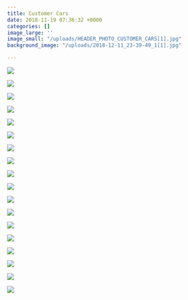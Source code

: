 ```yaml
---
title: Customer Cars
date: 2018-11-19 07:36:32 +0000
categories: []
image_large: ''
image_small: "/uploads/HEADER_PHOTO_CUSTOMER_CARS[1].jpg"
background_image: "/uploads/2018-12-11_23-39-49_1[1].jpg"

---
```

![]({{site.baseurl}}/uploads/HEADER_PHOTO_CUSTOMER_CARS\[1\]-1.jpg)

![]({{site.baseurl}}/uploads/3901109F-F585-43AF-90B9-C349C76E0DF3_1.jpg)

![]({{site.baseurl}}/uploads/CUSTOMER_CARS_5\[1\].jpg)

![]({{site.baseurl}}/uploads/CUSTOMER_CARS_9\[1\].jpg)

![]({{site.baseurl}}/uploads/CUSTOMER_CARS_4\[1\].jpg)

![]({{site.baseurl}}/uploads/CUSTOMER_CARS\[1\].jpg)

![]({{site.baseurl}}/uploads/CUSTOMER_CARS_7\[1\].jpg)

![]({{site.baseurl}}/uploads/CUSTOMER_CARS_3\[1\].jpg)

![]({{site.baseurl}}/uploads/CUSTOMER_CARS_16\[1\].jpg)

![]({{site.baseurl}}/uploads/CUSTOMER_CARS_1\[1\].jpg)

![]({{site.baseurl}}/uploads/CUSTOMER_CARS_8\[1\].jpg)

![]({{site.baseurl}}/uploads/CUSTOMER_CARS_2\[1\].jpg)

![]({{site.baseurl}}/uploads/CUSTOMER_CARS_13\[1\].jpg)

![]({{site.baseurl}}/uploads/CUSTOMER_CARS_6\[1\].jpg)

![]({{site.baseurl}}/uploads/CUSTOMER_CARS_10\[1\].jpg)

![]({{site.baseurl}}/uploads/CUSTOMER_CARS_11\[1\].jpg)

![]({{site.baseurl}}/uploads/CUSTOMER_CARS_14\[1\].jpg)

![]({{site.baseurl}}/uploads/CUSTOMER_CARS_15\[1\].jpg)